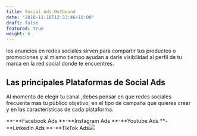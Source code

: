 ```yaml
---
title: Social Ads-Outbound
date: '2018-11-18T12:33:46+10:00'
draft: false
featured: true
weight: 6
---
```

los anuncios en redes sociales sirven para compartir tus productos o promociones y al mismo tiempo ayudan a darle visibilidad al perfil de tu marca en la red social donde te encuentres.

## **Las principales Plataformas de Social Ads**

Al momento de elegir tu canal ,debes pensar en que redes sociales frecuenta mas tu público objetivo, en el tipo de campaña que quieres crear y en las características de cada plataforma.

**-**Facebook Ads
**-**Instagram Ads
**-**Youtube Ads
**-**LinkedIn Ads
**-**TikTok Ads![](https://www.soyunamarca.com/wp-content/uploads/2019/09/social-ads-malaga-1024x809.png)
